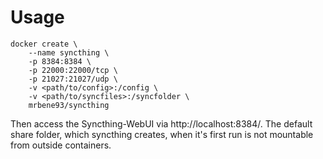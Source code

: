 # Usage

```
docker create \
    --name syncthing \
    -p 8384:8384 \
    -p 22000:22000/tcp \
    -p 21027:21027/udp \
    -v <path/to/config>:/config \
    -v <path/to/syncfiles>:/syncfolder \
    mrbene93/syncthing
```
Then access the Syncthing-WebUI via http://localhost:8384/. The default share folder, which syncthing creates, when it's first run is not mountable from outside containers.
